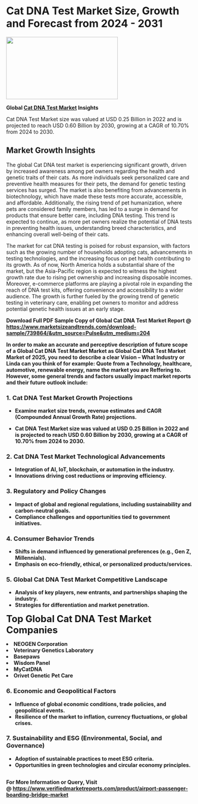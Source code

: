 <H1>Cat DNA Test Market Size, Growth and Forecast from 2024 - 2031</H1><img class="aligncenter size-medium wp-image-584254" src="https://thirdeyenews.in/wp-content/uploads/2024/09/Global-Market-Research-300x168.jpeg" alt="" width="300" height="168" /><p><strong>Global&nbsp;<a href="https://www.marketsizeandtrends.com/download-sample/739864/&amp;utm_source=Pulse&amp;utm_medium=204">Cat DNA Test Market</a> Insights</strong></p><p>Cat DNA Test Market size was valued at USD 0.25 Billion in 2022 and is projected to reach USD 0.60 Billion by 2030, growing at a CAGR of 10.70% from 2024 to 2030.</p><p><h2>Market Growth Insights</h2> <p>The global Cat DNA test market is experiencing significant growth, driven by increased awareness among pet owners regarding the health and genetic traits of their cats. As more individuals seek personalized care and preventive health measures for their pets, the demand for genetic testing services has surged. The market is also benefiting from advancements in biotechnology, which have made these tests more accurate, accessible, and affordable. Additionally, the rising trend of pet humanization, where pets are considered family members, has led to a surge in demand for products that ensure better care, including DNA testing. This trend is expected to continue, as more pet owners realize the potential of DNA tests in preventing health issues, understanding breed characteristics, and enhancing overall well-being of their cats.</p> <p><strong></strong></p> <p>The market for cat DNA testing is poised for robust expansion, with factors such as the growing number of households adopting cats, advancements in testing technologies, and the increasing focus on pet health contributing to its growth. As of now, North America holds a substantial share of the market, but the Asia-Pacific region is expected to witness the highest growth rate due to rising pet ownership and increasing disposable incomes. Moreover, e-commerce platforms are playing a pivotal role in expanding the reach of DNA test kits, offering convenience and accessibility to a wider audience. The growth is further fueled by the growing trend of genetic testing in veterinary care, enabling pet owners to monitor and address potential genetic health issues at an early stage.</p> <p><strong></p><p><span class=""><strong>Download Full PDF Sample Copy of Global Cat DNA Test Market Report</strong> @ <a href="https://www.marketsizeandtrends.com/download-sample/739864/&amp;utm_source=Pulse&amp;utm_medium=204" target="_blank">https://www.marketsizeandtrends.com/download-sample/739864/&amp;utm_source=Pulse&amp;utm_medium=204</a></span></p><p>In order to make an accurate and perceptive description of future scope of a Global&nbsp;Cat DNA Test Market Market as Global&nbsp;Cat DNA Test Market Market of 2025, you need to describe a clear Vision &ndash; What Industry or Linda can you think of for example: Quote from a Technology, healthcare, automotive, renewable energy, name the market you are Reffering to. However, some general trends and factors usually impact market reports and their future outlook include:</p><h3>1.&nbsp;<strong>Cat DNA Test Market Growth Projections</strong></h3><ul><li>Examine market size trends, revenue estimates and CAGR (Compounded Annual Growth Rate) projections.</li><li><p>Cat DNA Test Market size was valued at USD 0.25 Billion in 2022 and is projected to reach USD 0.60 Billion by 2030, growing at a CAGR of 10.70% from 2024 to 2030.</p></li></ul><h3>2.&nbsp;<strong>Cat DNA Test Market Technological Advancements</strong></h3><ul><li>Integration of AI, IoT, blockchain, or automation in the industry.</li><li>Innovations driving cost reductions or improving efficiency.</li></ul><h3>3.&nbsp;<strong>Regulatory and Policy Changes</strong></h3><ul><li>Impact of global and regional regulations, including sustainability and carbon-neutral goals.</li><li>Compliance challenges and opportunities tied to government initiatives.</li></ul><h3>4.&nbsp;<strong>Consumer Behavior Trends</strong></h3><ul><li>Shifts in demand influenced by generational preferences (e.g., Gen Z, Millennials).</li><li>Emphasis on eco-friendly, ethical, or personalized products/services.</li></ul><h3>5.&nbsp;<strong>Global Cat DNA Test Market Competitive Landscape</strong></h3><ul><li>Analysis of key players, new entrants, and partnerships shaping the industry.</li><li>Strategies for differentiation and market penetration.</li></ul><p data-pm-slice="1 1 []"><span style="color: inherit; font-family: inherit; font-size: 25px;">Top Global Cat DNA Test Market Companies</span></p><div class="" data-test-id=""><p><li>NEOGEN Corporation</li><li> Veterinary Genetics Laboratory</li><li> Basepaws</li><li> Wisdom Panel</li><li> MyCatDNA</li><li> Orivet Genetic Pet Care</li></p></div><h3>6.&nbsp;<strong>Economic and Geopolitical Factors</strong></h3><ul><li>Influence of global economic conditions, trade policies, and geopolitical events.</li><li>Resilience of the market to inflation, currency fluctuations, or global crises.</li></ul><h3>7.&nbsp;<strong>Sustainability and ESG (Environmental, Social, and Governance)</strong></h3><ul><li>Adoption of sustainable practices to meet ESG criteria.</li><li>Opportunities in green technologies and circular economy principles.</li></ul><h2><strong style="font-size: 14px;">For More Information or Query, Visit @&nbsp;</strong><a style="background-color: #ffffff; font-size: 14px;" href="https://www.marketsizeandtrends.com/report/cat-dna-test-market/" target="_blank">https://www.verifiedmarketreports.com/product/airport-passenger-boarding-bridge-market</a></h2>
